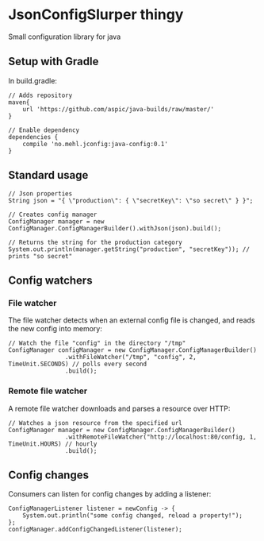 # JsonConfigSlurper thingy
Small configuration library for java

## Setup with Gradle

In build.gradle:

    // Adds repository
    maven{
        url 'https://github.com/aspic/java-builds/raw/master/'
    }
    
    // Enable dependency
    dependencies {
        compile 'no.mehl.jconfig:java-config:0.1'
    }
    
## Standard usage

    // Json properties
    String json = "{ \"production\": { \"secretKey\": \"so secret\" } }";
    
    // Creates config manager
    ConfigManager manager = new ConfigManager.ConfigManagerBuilder().withJson(json).build();
    
    // Returns the string for the production category
    System.out.println(manager.getString("production", "secretKey")); // prints "so secret"
    
## Config watchers

### File watcher

The file watcher detects when an external config file is changed, and reads the new config into memory:

    // Watch the file "config" in the directory "/tmp"
    ConfigManager configManager = new ConfigManager.ConfigManagerBuilder()
                    .withFileWatcher("/tmp", "config", 2, TimeUnit.SECONDS) // polls every second
                    .build();

### Remote file watcher

A remote file watcher downloads and parses a resource over HTTP:

    // Watches a json resource from the specified url
    ConfigManager manager = new ConfigManager.ConfigManagerBuilder()
                    .withRemoteFileWatcher("http://localhost:80/config, 1, TimeUnit.HOURS) // hourly
                    .build();

## Config changes

Consumers can listen for config changes by adding a listener:

    ConfigManagerListener listener = newConfig -> {
        System.out.println("some config changed, reload a property!");
    };
    configManager.addConfigChangedListener(listener);



